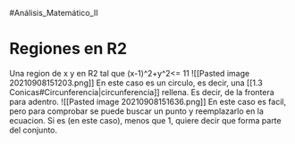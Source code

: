 #Análisis_Matemático_II
# Regiones en R2
Una region de x y en R2 tal que (x-1)^2+y^2<= 11
![[Pasted image 20210908151203.png]]
En este caso es un circulo, es decir, una [[1.3 Conicas#Circunferencia|circunferencia]] rellena. Es decir, de la frontera para adentro. 
![[Pasted image 20210908151636.png]]
En este caso es facil, pero para comprobar se puede buscar un punto y reemplazarlo en la ecuacion. Si es (en este caso), menos que 1, quiere decir que forma parte del conjunto.